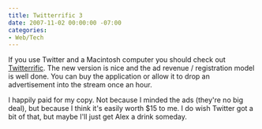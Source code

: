 ```yaml
---
title: Twitterrific 3
date: 2007-11-02 00:00:00 -07:00
categories:
- Web/Tech
---
```


<p>If you use Twitter and a Macintosh computer you should check out <a href="http://iconfactory.com/software/twitterrific">Twitterrific</a>. The new version is nice and the ad revenue / registration model is well done. You can buy the application or allow it to drop an advertisement into the stream once an hour.</p>

<p>I happily paid for my copy. Not because I minded the ads (they're no big deal), but because I think it's easily worth $15 to me. I do wish Twitter got a bit of that, but maybe I'll just get Alex a drink someday.</p>
